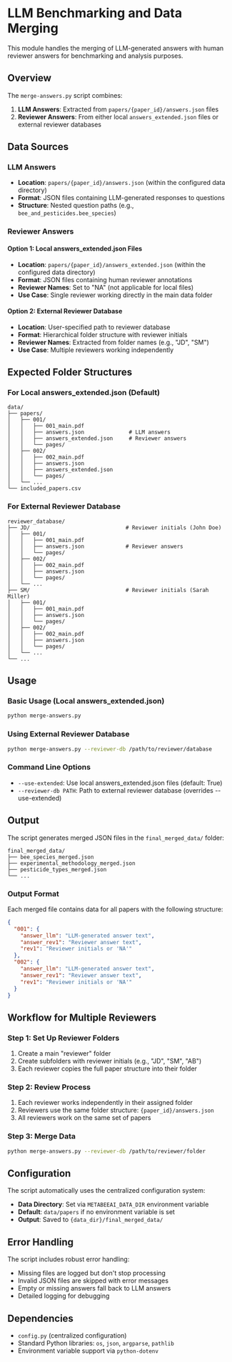 # LLM Benchmarking and Data Merging

This module handles the merging of LLM-generated answers with human reviewer answers for benchmarking and analysis purposes.

## Overview

The `merge-answers.py` script combines:
1. **LLM Answers**: Extracted from `papers/{paper_id}/answers.json` files
2. **Reviewer Answers**: From either local `answers_extended.json` files or external reviewer databases

## Data Sources

### LLM Answers
- **Location**: `papers/{paper_id}/answers.json` (within the configured data directory)
- **Format**: JSON files containing LLM-generated responses to questions
- **Structure**: Nested question paths (e.g., `bee_and_pesticides.bee_species`)

### Reviewer Answers

#### Option 1: Local answers_extended.json Files
- **Location**: `papers/{paper_id}/answers_extended.json` (within the configured data directory)
- **Format**: JSON files containing human reviewer annotations
- **Reviewer Names**: Set to "NA" (not applicable for local files)
- **Use Case**: Single reviewer working directly in the main data folder

#### Option 2: External Reviewer Database
- **Location**: User-specified path to reviewer database
- **Format**: Hierarchical folder structure with reviewer initials
- **Reviewer Names**: Extracted from folder names (e.g., "JD", "SM")
- **Use Case**: Multiple reviewers working independently

## Expected Folder Structures

### For Local answers_extended.json (Default)
```
data/
├── papers/
│   ├── 001/
│   │   ├── 001_main.pdf
│   │   ├── answers.json              # LLM answers
│   │   ├── answers_extended.json     # Reviewer answers
│   │   └── pages/
│   ├── 002/
│   │   ├── 002_main.pdf
│   │   ├── answers.json
│   │   ├── answers_extended.json
│   │   └── pages/
│   └── ...
└── included_papers.csv
```

### For External Reviewer Database
```
reviewer_database/
├── JD/                              # Reviewer initials (John Doe)
│   ├── 001/
│   │   ├── 001_main.pdf
│   │   ├── answers.json             # Reviewer answers
│   │   └── pages/
│   ├── 002/
│   │   ├── 002_main.pdf
│   │   ├── answers.json
│   │   └── pages/
│   └── ...
├── SM/                              # Reviewer initials (Sarah Miller)
│   ├── 001/
│   │   ├── 001_main.pdf
│   │   ├── answers.json
│   │   └── pages/
│   ├── 002/
│   │   ├── 002_main.pdf
│   │   ├── answers.json
│   │   └── pages/
│   └── ...
└── ...
```

## Usage

### Basic Usage (Local answers_extended.json)
```bash
python merge-answers.py
```

### Using External Reviewer Database
```bash
python merge-answers.py --reviewer-db /path/to/reviewer/database
```

### Command Line Options
- `--use-extended`: Use local answers_extended.json files (default: True)
- `--reviewer-db PATH`: Path to external reviewer database (overrides --use-extended)

## Output

The script generates merged JSON files in the `final_merged_data/` folder:

```
final_merged_data/
├── bee_species_merged.json
├── experimental_methodology_merged.json
├── pesticide_types_merged.json
└── ...
```

### Output Format
Each merged file contains data for all papers with the following structure:

```json
{
  "001": {
    "answer_llm": "LLM-generated answer text",
    "answer_rev1": "Reviewer answer text",
    "rev1": "Reviewer initials or 'NA'"
  },
  "002": {
    "answer_llm": "LLM-generated answer text",
    "answer_rev1": "Reviewer answer text",
    "rev1": "Reviewer initials or 'NA'"
  }
}
```

## Workflow for Multiple Reviewers

### Step 1: Set Up Reviewer Folders
1. Create a main "reviewer" folder
2. Create subfolders with reviewer initials (e.g., "JD", "SM", "AB")
3. Each reviewer copies the full paper structure into their folder

### Step 2: Review Process
1. Each reviewer works independently in their assigned folder
2. Reviewers use the same folder structure: `{paper_id}/answers.json`
3. All reviewers work on the same set of papers

### Step 3: Merge Data
```bash
python merge-answers.py --reviewer-db /path/to/reviewer/folder
```

## Configuration

The script automatically uses the centralized configuration system:
- **Data Directory**: Set via `METABEEAI_DATA_DIR` environment variable
- **Default**: `data/papers` if no environment variable is set
- **Output**: Saved to `{data_dir}/final_merged_data/`

## Error Handling

The script includes robust error handling:
- Missing files are logged but don't stop processing
- Invalid JSON files are skipped with error messages
- Empty or missing answers fall back to LLM answers
- Detailed logging for debugging

## Dependencies

- `config.py` (centralized configuration)
- Standard Python libraries: `os`, `json`, `argparse`, `pathlib`
- Environment variable support via `python-dotenv`
